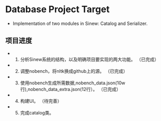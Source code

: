 # Database Project Target
* Implementation of two modules in Sinew: Catalog and Serializer.

## 项目进度

* 1. 分析Sinew系统的结构，以及明确项目要实现的两大功能。 （已完成）
* 2. 调整nobench，将nltk换成github上的源。 （已完成）
* 3. 使用nobench生成所需数据,nobench_data.json(10w行),nobench_data_extra.json(12行）。 （已完成）
* 4. 构建UI。 （待完善）
* 5. 完成catalog类。
